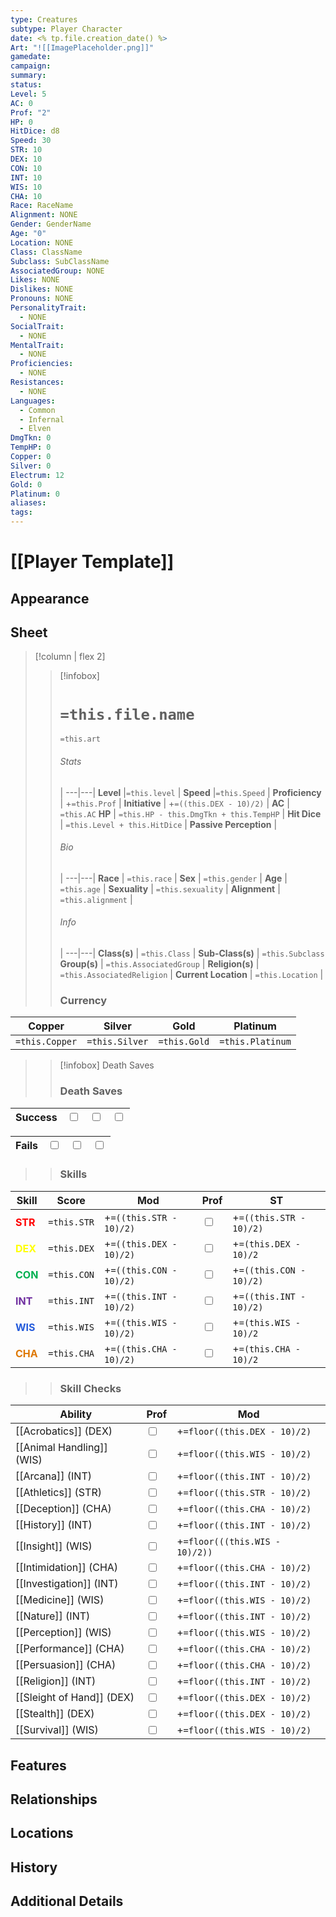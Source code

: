 ```yaml
---
type: Creatures
subtype: Player Character
date: <% tp.file.creation_date() %>
Art: "![[ImagePlaceholder.png]]"
gamedate:
campaign:
summary:
status:
Level: 5
AC: 0
Prof: "2"
HP: 0
HitDice: d8
Speed: 30
STR: 10
DEX: 10
CON: 10
INT: 10
WIS: 10
CHA: 10
Race: RaceName
Alignment: NONE
Gender: GenderName
Age: "0"
Location: NONE
Class: ClassName
Subclass: SubClassName
AssociatedGroup: NONE
Likes: NONE
Dislikes: NONE
Pronouns: NONE
PersonalityTrait:
  - NONE
SocialTrait:
  - NONE
MentalTrait:
  - NONE
Proficiencies:
  - NONE
Resistances:
  - NONE
Languages:
  - Common
  - Infernal
  - Elven
DmgTkn: 0
TempHP: 0
Copper: 0
Silver: 0
Electrum: 12
Gold: 0
Platinum: 0
aliases:
tags:
---
```

# [[Player Template]]

## Appearance


## Sheet
>[!column | flex 2]
>> [!infobox]
>> # `=this.file.name`
>> `=this.art`
>> ###### Stats
>>  |
>> ---|---|
>> **Level** |`=this.level` |
>>  **Speed** |`=this.Speed` |
>> **Proficiency** | +`=this.Prof` |
>> **Initiative** | +`=((this.DEX - 10)/2)` |
>> **AC** | `=this.AC`
>> **HP** | `=this.HP - this.DmgTkn + this.TempHP` |
>> **Hit Dice** | `=this.Level + this.HitDice`  |
>> **Passive Perception** |
>>  
>> ###### Bio
>>   |
>> ---|---|
>> **Race** | `=this.race` |
>> **Sex** | `=this.gender` |
>> **Age** | `=this.age` |
>> **Sexuality** | `=this.sexuality` |
>> **Alignment** | `=this.alignment` |
>> ###### Info
>>   |
>> ---|---|
>> **Class(s)** | `=this.Class` |
>> **Sub-Class(s)** | `=this.Subclass`
>> **Group(s)** | `=this.AssociatedGroup` |
>> **Religion(s)** | `=this.AssociatedReligion` |
>> **Current Location** | `=this.Location` |
>>  ### Currency
| Copper         | Silver         | Gold         | Platinum         |
| -------------- | -------------- | ------------ | ---------------- |
| `=this.Copper` | `=this.Silver` | `=this.Gold` | `=this.Platinum` |
>
>> [!infobox] Death Saves
>> ### Death Saves
| Success | <input type="checkbox" unchecked>  | <input type="checkbox" unchecked> | <input type="checkbox" unchecked> | 
| ------- | --- | --------------------------------- | --------------------------------- |
>>
| Fails | <input type="checkbox" unchecked>  | <input type="checkbox" unchecked> | <input type="checkbox" unchecked> | 
| ------- | --- | --------------------------------- | --------------------------------- |
>>
>> ### Skills
| Skill | Score       | Mod                     | Prof                              | ST                                  |
| ----- | ----------- | ----------------------- | --------------------------------- | ----------------------------------- |
| <font color="#ff0000">**STR**</font>   | `=this.STR` | +`=((this.STR - 10)/2)`   | <input type="checkbox" unchecked> | +`=((this.STR - 10)/2)`               |
| <font color="#ffff00">**DEX**</font>   | `=this.DEX`  | +`=((this.DEX - 10)/2)`   | <input type="checkbox" unchecked> | +`=(this.DEX - 10)/2`               |
| <font color="#00b050">**CON**</font>   | `=this.CON` | +`=((this.CON - 10)/2)` | <input type="checkbox" unchecked>   | +`=((this.CON - 10)/2)` |
| <font color="#7030a0">**INT**</font>   | `=this.INT`          | +`=((this.INT - 10)/2)`   | <input type="checkbox" unchecked>   | +`=((this.INT - 10)/2)`   |
| <font color="#245bdb">**WIS**</font>   | `=this.WIS`          | +`=((this.WIS - 10)/2)`   | <input type="checkbox" unchecked> | +`=(this.WIS - 10)/2`               |
| <font color="#de7802">**CHA**</font>   | `=this.CHA`          | +`=((this.CHA - 10)/2)`   | <input type="checkbox" unchecked> | +`=(this.CHA - 10)/2`               |
>> ### Skill Checks
| Ability               |   Prof                            | Mod |
| --------------------- | --------------------------------- | --- |
| [[Acrobatics]] (DEX)      | <input type="checkbox" unchecked> | +`=floor((this.DEX - 10)/2)`   |
| [[Animal Handling]] (WIS) | <input type="checkbox" unchecked> | +`=floor((this.WIS - 10)/2)`  |
| [[Arcana]] (INT)          | <input type="checkbox" unchecked> | +`=floor((this.INT - 10)/2)`  |
| [[Athletics]] (STR)       | <input type="checkbox" unchecked> | +`=floor((this.STR - 10)/2)`   |
| [[Deception]] (CHA)       | <input type="checkbox" unchecked> | +`=floor((this.CHA - 10)/2)`  |
| [[History]] (INT)         | <input type="checkbox" unchecked> | +`=floor((this.INT - 10)/2)`  |
| [[Insight]] (WIS)         | <input type="checkbox" unchecked>   | +`=floor(((this.WIS - 10)/2))`  |
| [[Intimidation]] (CHA)    | <input type="checkbox" unchecked> | +`=floor((this.CHA - 10)/2)`  |
| [[Investigation]] (INT)   | <input type="checkbox" unchecked>   | +`=floor((this.INT - 10)/2)`  |
| [[Medicine]] (WIS)        | <input type="checkbox" unchecked> | +`=floor((this.WIS - 10)/2)`  |
| [[Nature]] (INT)          | <input type="checkbox" unchecked> | +`=floor((this.INT - 10)/2)`  |
| [[Perception]] (WIS)      | <input type="checkbox" unchecked>   | +`=floor((this.WIS - 10)/2)`  |
| [[Performance]] (CHA)     | <input type="checkbox" unchecked> | +`=floor((this.CHA - 10)/2)`  |
| [[Persuasion]] (CHA)      | <input type="checkbox" unchecked> | +`=floor((this.CHA - 10)/2)`  |
| [[Religion]] (INT)        | <input type="checkbox" unchecked> | +`=floor((this.INT - 10)/2)`  |
| [[Sleight of Hand]] (DEX) | <input type="checkbox" unchecked> | +`=floor((this.DEX - 10)/2)`   |
| [[Stealth]] (DEX)         | <input type="checkbox" unchecked> | +`=floor((this.DEX - 10)/2)`   |
| [[Survival]] (WIS)        | <input type="checkbox" unchecked> | +`=floor((this.WIS - 10)/2)`  |


## Features


## Relationships


## Locations


## History


## Additional Details
